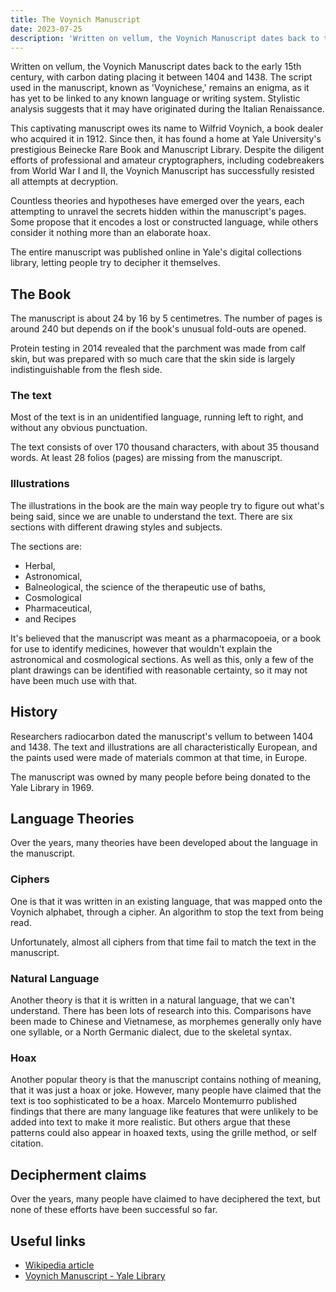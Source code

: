 ```yaml
---
title: The Voynich Manuscript
date: 2023-07-25
description: 'Written on vellum, the Voynich Manuscript dates back to the early 15th century, with carbon dating placing it between 1404 and 1438.'
---
```


Written on vellum, the Voynich Manuscript dates back to the early 15th century, with carbon dating placing it between 1404 and 1438. The script used in the manuscript, known as 'Voynichese,' remains an enigma, as it has yet to be linked to any known language or writing system. Stylistic analysis suggests that it may have originated during the Italian Renaissance.

This captivating manuscript owes its name to Wilfrid Voynich, a book dealer who acquired it in 1912. Since then, it has found a home at Yale University's prestigious Beinecke Rare Book and Manuscript Library. Despite the diligent efforts of professional and amateur cryptographers, including codebreakers from World War I and II, the Voynich Manuscript has successfully resisted all attempts at decryption.

Countless theories and hypotheses have emerged over the years, each attempting to unravel the secrets hidden within the manuscript's pages. Some propose that it encodes a lost or constructed language, while others consider it nothing more than an elaborate hoax.

The entire manuscript was published online in Yale's digital collections library, letting people try to decipher it themselves.

## The Book

The manuscript is about 24 by 16 by 5 centimetres. The number of pages is around 240 but depends on if the book's unusual fold-outs are opened.

Protein testing in 2014 revealed that the parchment was made from calf skin, but was prepared with so much care that the skin side is largely indistinguishable from the flesh side.

### The text

Most of the text is in an unidentified language, running left to right, and without any obvious punctuation.

The text consists of over 170 thousand characters, with about 35 thousand words. At least 28 folios (pages) are missing from the manuscript.

### Illustrations

The illustrations in the book are the main way people try to figure out what's being said, since we are unable to understand the text. There are six sections with different drawing styles and subjects.

The sections are:

- Herbal,
- Astronomical,
- Balneological, the science of the therapeutic use of baths,
- Cosmological
- Pharmaceutical,
- and Recipes

It's believed that the manuscript was meant as a pharmacopoeia, or a book for use to identify medicines, however that wouldn't explain the astronomical and cosmological sections. As well as this, only a few of the plant drawings can be identified with reasonable certainty, so it may not have been much use with that.

## History

Researchers radiocarbon dated the manuscript's vellum to between 1404 and 1438. The text and illustrations are all characteristically European, and the paints used were made of materials common at that time, in Europe.

The manuscript was owned by many people before being donated to the Yale Library in 1969.

## Language Theories

Over the years, many theories have been developed about the language in the manuscript.

### Ciphers

One is that it was written in an existing language, that was mapped onto the Voynich alphabet, through a cipher. An algorithm to stop the text from being read.

Unfortunately, almost all ciphers from that time fail to match the text in the manuscript.

### Natural Language

Another theory is that it is written in a natural language, that we can't understand. There has been lots of research into this. Comparisons have been made to Chinese and Vietnamese, as morphemes generally only have one syllable, or a North Germanic dialect, due to the skeletal syntax.

### Hoax

Another popular theory is that the manuscript contains nothing of meaning, that it was just a hoax or joke. However, many people have claimed that the text is too sophisticated to be a hoax. Marcelo Montemurro published findings that there are many language like features that were unlikely to be added into text to make it more realistic. But others argue that these patterns could also appear in hoaxed texts, using the grille method, or self citation.

## Decipherment claims

Over the years, many people have claimed to have deciphered the text, but none of these efforts have been successful so far.

## Useful links

- [Wikipedia article](https://en.wikipedia.org/wiki/Voynich_manuscript?useskin=vector)
- [Voynich Manuscript - Yale Library](https://collections.library.yale.edu/catalog/2002046)
